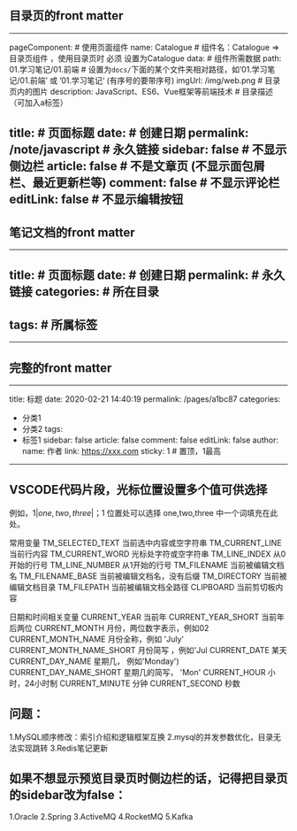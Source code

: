 ## 目录页的front matter

---
pageComponent: # 使用页面组件
  name: Catalogue # 组件名：Catalogue => 目录页组件 ，使用目录页时 必须 设置为Catalogue
  data: # 组件所需数据
    path:  01.学习笔记/01.前端 # 设置为`docs/`下面的某个文件夹相对路径，如‘01.学习笔记/01.前端’ 或 ’01.学习笔记‘ (有序号的要带序号)
    imgUrl: /img/web.png # 目录页内的图片
    description: JavaScript、ES6、Vue框架等前端技术 # 目录描述（可加入a标签）

title:  # 页面标题
date:  # 创建日期
permalink: /note/javascript # 永久链接
sidebar: false # 不显示侧边栏
article: false # 不是文章页 (不显示面包屑栏、最近更新栏等)
comment: false # 不显示评论栏
editLink: false # 不显示编辑按钮
---

## 笔记文档的front matter
---
title:     # 页面标题
date:     # 创建日期
permalink:  # 永久链接
categories:  # 所在目录
  - 
tags:    # 所属标签
  - 
---

## 完整的front matter 
---
title: 标题
date: 2020-02-21 14:40:19
permalink: /pages/a1bc87
categories:
  - 分类1
  - 分类2
tags:
  - 标签1
sidebar: false
article: false
comment: false
editLink: false
author:
 name: 作者
 link: https://xxx.com
sticky: 1  # 置顶，1最高
--- 


## VSCODE代码片段，光标位置设置多个值可供选择

例如，${1|one,two,three|}；$1 位置处可以选择 one,two,three 中一个词填充在此处。

常用变量
    TM_SELECTED_TEXT 当前选中内容或空字符串
    TM_CURRENT_LINE 当前行内容
    TM_CURRENT_WORD 光标处字符或空字符串
    TM_LINE_INDEX 从0开始的行号
    TM_LINE_NUMBER 从1开始的行号
    TM_FILENAME 当前被编辑文档名
    TM_FILENAME_BASE 当前被编辑文档名，没有后缀
    TM_DIRECTORY 当前被编辑文档目录
    TM_FILEPATH 当前被编辑文档全路径
    CLIPBOARD 当前剪切板内容

日期和时间相关变量
    CURRENT_YEAR 当前年
    CURRENT_YEAR_SHORT 当前年后两位
    CURRENT_MONTH 月份，两位数字表示，例如02
    CURRENT_MONTH_NAME 月份全称，例如 'July'
    CURRENT_MONTH_NAME_SHORT 月份简写 ，例如'Jul
    CURRENT_DATE 某天
    CURRENT_DAY_NAME 星期几， 例如'Monday')
    CURRENT_DAY_NAME_SHORT 星期几的简写， 'Mon'
    CURRENT_HOUR 小时，24小时制
    CURRENT_MINUTE 分钟
    CURRENT_SECOND 秒数


## 问题：
1.MySQL顺序修改：索引介绍和逻辑框架互换
2.mysql的并发参数优化，目录无法实现跳转
3.Redis笔记更新

## 如果不想显示预览目录页时侧边栏的话，记得把目录页的sidebar改为false：
1.Oracle
2.Spring
3.ActiveMQ
4.RocketMQ
5.Kafka